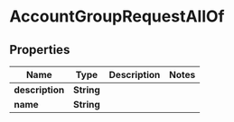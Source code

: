 

# AccountGroupRequestAllOf


## Properties

Name | Type | Description | Notes
------------ | ------------- | ------------- | -------------
**description** | **String** |  | 
**name** | **String** |  | 



